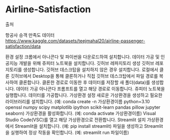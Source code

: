 # Airline-Satisfaction

출처

항공사 승객 만족도 데이터
https://www.kaggle.com/datasets/teejmahal20/airline-passenger-satisfaction/data

환경 설정
크롬에서 아나콘다 및 파이썬을 다운로드하여 설치합니다.
데이터 가공 및 인공지능 개발을 위해 쥬피터 노트북을 설치합니다.
깃허브 레파지토리 생성
깃허브 레포지토리를 생성합니다.
깃허브 데스크탑을 설치하지 않은 경우 설치합니다.
로컬에서 클론
깃허브에서 Desktop을 통해 클론하거나 직접 깃허브 데스크탑에서 파일 경로를 복사하여 클론합니다.
클론한 경로로 이동한 후 데이터를 저장할 새 폴더(data)를 생성합니다.
데이터 가공
아나콘다 프롬프트를 열고 해당 경로로 이동합니다.
쥬피터 노트북을 실행합니다.
데이터를 가공합니다.
가상환경 설정
새로운 가상환경을 생성하고 필요한 라이브러리를 설치합니다. (예: conda create -n 가상환경이름 python=3.10 openssl numpy scipy matplotlib ipython scikit-learn pandas pillow jupyter seaborn)
가상환경을 활성화합니다. (예: conda activate 가상환경이름)
Visual Studio Code(VSC)를 열고 해당 가상환경으로 전환합니다.
Streamlit 설치
가상환경에서 Streamlit을 설치합니다. (예: pip install streamlit)
파일을 생성하고 Streamlit을 실행하여 정상 작동을 확인합니다. (예: streamlit run 파일이름)


